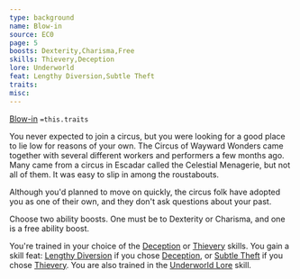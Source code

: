 ```yaml
---
type: background
name: Blow-in 
source: EC0
page: 5
boosts: Dexterity,Charisma,Free
skills: Thievery,Deception
lore: Underworld
feat: Lengthy Diversion,Subtle Theft
traits: 
misc: 
---
```


[Blow-in](###%20Blow-in)
`=this.traits`


You never expected to join a circus, but you were looking for a good place to lie low for reasons of your own. The Circus of Wayward Wonders came together with several different workers and performers a few months ago. Many came from a circus in Escadar called the Celestial Menagerie, but not all of them. It was easy to slip in among the roustabouts.

Although you'd planned to move on quickly, the circus folk have adopted you as one of their own, and they don't ask questions about your past.

Choose two ability boosts. One must be to Dexterity or Charisma, and one is a free ability boost.

You're trained in your choice of the [Deception](Deception) or [Thievery](Thievery) skills. You gain a skill feat: [Lengthy Diversion](Lengthy%20Diversion) if you chose [Deception](Deception), or [Subtle Theft](Subtle%20Theft) if you chose [Thievery](Thievery). You are also trained in the [Underworld Lore](Underworld%20Lore) skill.

